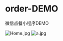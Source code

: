 # order-DEMO
微信点餐小程序DEMO

![Home.jpg](https://s2.ax1x.com/2019/12/25/lFafgI.png "Home")
![a.jpg](https://s2.ax1x.com/2019/12/25/lFdkG9.png "a")
